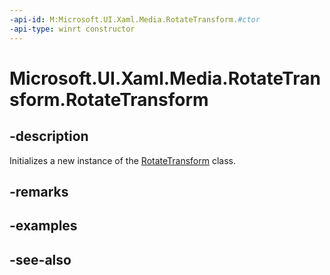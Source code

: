 ```yaml
---
-api-id: M:Microsoft.UI.Xaml.Media.RotateTransform.#ctor
-api-type: winrt constructor
---
```


<!-- Method syntax
public RotateTransform()
-->

# Microsoft.UI.Xaml.Media.RotateTransform.RotateTransform

## -description
Initializes a new instance of the [RotateTransform](rotatetransform.md) class.

## -remarks

## -examples

## -see-also

